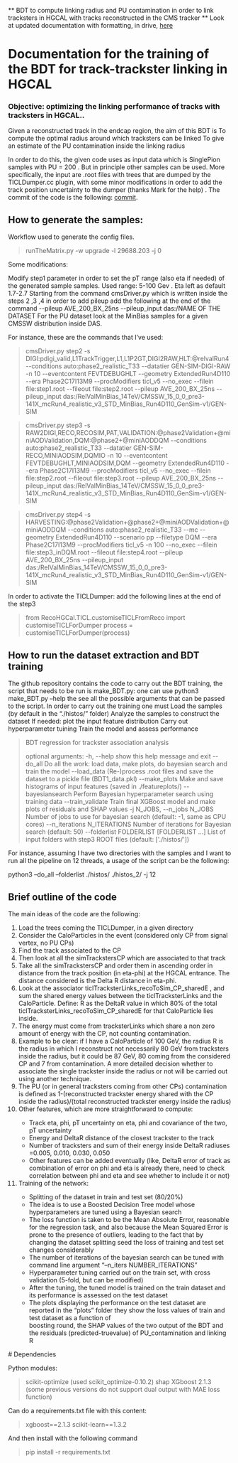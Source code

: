 ** BDT to compute linking radius and PU contamination in order to link tracksters in HGCAL with tracks reconstructed in the CMS tracker **
Look at updated documentation with formatting, in drive, [here](https://docs.google.com/document/d/1qcI5ugK9bQdd3UMzZesJZUQN1z4YZ2bKjOm6277GlgE/edit?usp=sharing)
# Documentation for the training of the BDT for track-trackster linking in HGCAL

### Objective: optimizing the linking performance of tracks with tracksters in HGCAL..


Given a reconstructed track in the endcap region, the aim of this BDT is 
To compute the optimal radius around which tracksters can be linked
To give an estimate of the PU contamination inside the linking radius


In order to do this, the given code uses as input data which is SinglePion samples with PU = 200 . But in principle other samples can be used. 
More specifically, the input are .root files with trees that are dumped by the TICLDumper.cc plugin, with some minor modifications in order to add the track position uncertainty to the dumper (thanks Mark for the help) .
The commit of the code is the following: [commit](https://github.com/cms-sw/cmssw/compare/master...Tizianop6:cmssw:trackPosUncertainty_TICLDumper). 


## How to generate the samples: 

Workflow used to generate the config files. 
> runTheMatrix.py -w upgrade -l 29688.203 -j 0

Some modifications:

Modify  step1 parameter in order to set the pT range (also eta if needed) of the generated sample samples. Used range: 5-100 Gev . Eta left as default 1.7-2.7
Starting from the command  cmsDriver.py which is written inside the steps 2 ,3 ,4 in order to add pileup add the following at the end of the command --pileup AVE_200_BX_25ns --pileup_input das:/NAME OF THE DATASET
For the PU dataset look at the MinBias samples for a given CMSSW distribution inside DAS.

For instance, these are the commands that I’ve used:


> cmsDriver.py step2 -s DIGI:pdigi_valid,L1TrackTrigger,L1,L1P2GT,DIGI2RAW,HLT:@relvalRun4 --conditions auto:phase2_realistic_T33 --datatier GEN-SIM-DIGI-RAW -n 10 --eventcontent FEVTDEBUGHLT --geometry ExtendedRun4D110 --era Phase2C17I13M9 --procModifiers ticl_v5 --no_exec --filein file:step1.root --fileout file:step2.root --pileup AVE_200_BX_25ns --pileup_input das:/RelValMinBias_14TeV/CMSSW_15_0_0_pre3-141X_mcRun4_realistic_v3_STD_MinBias_Run4D110_GenSim-v1/GEN-SIM

> cmsDriver.py step3 -s RAW2DIGI,RECO,RECOSIM,PAT,VALIDATION:@phase2Validation+@miniAODValidation,DQM:@phase2+@miniAODDQM --conditions auto:phase2_realistic_T33 --datatier GEN-SIM-RECO,MINIAODSIM,DQMIO -n 10 --eventcontent FEVTDEBUGHLT,MINIAODSIM,DQM --geometry ExtendedRun4D110 --era Phase2C17I13M9 --procModifiers ticl_v5 --no_exec --filein file:step2.root --fileout file:step3.root --pileup AVE_200_BX_25ns --pileup_input das:/RelValMinBias_14TeV/CMSSW_15_0_0_pre3-141X_mcRun4_realistic_v3_STD_MinBias_Run4D110_GenSim-v1/GEN-SIM

> cmsDriver.py step4 -s HARVESTING:@phase2Validation+@phase2+@miniAODValidation+@miniAODDQM --conditions auto:phase2_realistic_T33 --mc --geometry ExtendedRun4D110 --scenario pp --filetype DQM --era Phase2C17I13M9 --procModifiers ticl_v5 -n 100 --no_exec --filein file:step3_inDQM.root --fileout file:step4.root --pileup AVE_200_BX_25ns --pileup_input das:/RelValMinBias_14TeV/CMSSW_15_0_0_pre3-141X_mcRun4_realistic_v3_STD_MinBias_Run4D110_GenSim-v1/GEN-SIM



In order to activate the TICLDumper: add the following lines at the end of the step3
> from RecoHGCal.TICL.customiseTICLFromReco import customiseTICLForDumper
> process = customiseTICLForDumper(process)




## How to run the dataset extraction and BDT training

The github repository contains the code to carry out the BDT training, the script that needs to be run is make_BDT.py: one can use python3 make_BDT.py –help the see all the possible arguments that can be passed to the script. 
In order to carry out the training one must
Load the samples (by default in the “./histos/” folder) 
Analyze the samples to construct the dataset
If needed: plot the input feature distribution
Carry out hyperparameter tuining
Train the model and assess performance



> BDT regression for trackster association analysis
>
>optional arguments:
>  -h, --help        	show this help message and exit
>  --do_all          	Do all the work: load data, make plots, do bayesian search and train the model
>  --load_data       	(Re-)process .root files and save the dataset to a pickle file (BDT1_data.pkl)
>  --make_plots      	Make and save histograms of input features (saved in ./featureplots/)
>  --bayesiansearch  	Perform Bayesian hyperparameter search using training data
>  --train_validate  	Train final XGBoost model and make plots of residuals and SHAP values
>  -j N_JOBS, --n_jobs N_JOBS
>                    	Number of jobs to use for bayesian search (default: -1, same as CPU cores)
>  --n_iterations N_ITERATIONS
>                    	Number of iterations for Bayesian search (default: 50)
>  --folderlist FOLDERLIST [FOLDERLIST ...]
>                    	List of input folders with step3 ROOT files (default: ['./histos/'])

For instance, assuming I have two directories with the samples and I want to run all the pipeline on 12 threads, a usage of the script can be the following:

python3 –do_all –folderlist ./histos/ ./histos_2/ -j 12 



## Brief outline of the code
The main ideas of the code are the following:
<ol><li>Load the trees coming the TICLDumper, in a given directory</li>
<li>Consider the CaloParticles in the event (considered only CP from signal vertex, no PU CPs) </li>
<li>Find the track associated to the CP</li>
<li>Then look at all the simTrackstersCP which are associated to that track</li>
<li>Take all the simTrackstersCP and order them in ascending order in distance from the track position (in eta-phi) at the HGCAL entrance. The distance considered is the Delta R distance in eta-phi. </li>
<li>Look at the associator ticlTracksterLinks_recoToSim_CP_sharedE , and sum  the shared energy values between the ticlTracksterLinks and the CaloParticle. Define: R as the DeltaR value in which 80% of the total ticlTracksterLinks_recoToSim_CP_sharedE for that CaloParticle lies inside. </li>
<li>The energy must come from tracksterLinks which share a non zero amount of energy with the CP, not counting contamination. </li>
<li>Example to be clear: if I have a CaloParticle of 100 GeV, the radius R is the radius in which I reconstruct not necessarily 80 GeV from tracksters inside the radius, but it could be 87 GeV, 80 coming from the considered CP and 7 from contamination.  A more detailed decision whether to associate the single trackster inside the radius or not will be carried out using another technique. </li>
<li>The PU (or in general tracksters coming from other CPs) contamination is defined as 1-(reconstructed trackster energy shared with the CP inside the radius)/(total reconstructed trackster energy inside the radius) </li>
<li>Other features, which are more straightforward to compute: </li>
<ul><li>Track eta, phi, pT uncertainty on eta, phi and covariance of the two, pT uncertainty</li>
<li>Energy and DeltaR distance of the closest trackster to the track</li>
<li>Number of tracksters and sum of their energy inside DeltaR radiuses =0.005, 0.010, 0.030, 0.050</li>
<li>Other features can be added eventually (like, DeltaR error of track as combination of error on phi and eta is already there, need to check correlation between phi and eta and see whether to include it or not) </li>
</ul>
<li>Training of the network: </li>
<ul><li>Splitting of the dataset in train and test set (80/20%)</li>
<li>The idea is to use a Boosted Decision Tree model whose hyperparameters are tuned using a Bayesian search</li>
<li>The loss function is taken to be the Mean Absolute Error, reasonable for the regression task, and also because the Mean Squared Error is prone to the presence of outliers, leading to the fact that by changing the dataset splitting seed the loss of training and test set changes considerably</li>
<li>The number of iterations of the bayesian search can be tuned with command line argument “–n_iters NUMBER_ITERATIONS”</li>
<li>Hyperparameter tuning carried out on the train set, with cross validation (5-fold, but can be modified)</li>
<li>After the tuning, the tuned model is trained on the train dataset and its performance is assessed on the test dataset</li>
<li>The plots displaying the performance on the test dataset are reported in the “plots” folder they show the loss values of train and test dataset as a function of </li>boosting round, the SHAP values of the two output of the BDT and the residuals (predicted-truevalue) of PU_contamination and linking R</li>
</ul>
</ol>
# Dependencies

Python modules: 

> scikit-optimize (used scikit_optimize-0.10.2)
> shap
> XGboost 2.1.3 (some previous versions do not support dual output with MAE loss function)

Can do a requirements.txt file with this content:

> xgboost==2.1.3
> scikit-learn==1.3.2

And then install with the following command

> pip install -r requirements.txt


